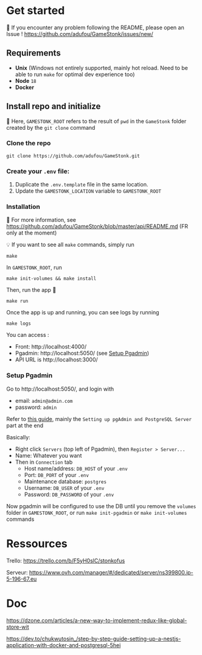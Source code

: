 # Get started

🙏 If you encounter any problem following the README, please open an Issue !
https://github.com/adufou/GameStonk/issues/new/

## Requirements

- **Unix** (Windows not entirely supported, mainly hot reload. Need to be able to run `make` for optimal dev experience too)
- **Node** `18`
- **Docker**

## Install repo and initialize

📣 Here, `GAMESTONK_ROOT` refers to the result of `pwd` in the `GameStonk` folder created by the `git clone` command

### Clone the repo
```
git clone https://github.com/adufou/GameStonk.git
```

### Create your `.env` file:
1. Duplicate the `.env.template` file in the same location.
2. Update the `GAMESTONK_LOCATION` variable to `GAMESTONK_ROOT`

### Installation
📑 For more information, see https://github.com/adufou/GameStonk/blob/master/api/README.md (FR only at the moment)

💡 If you want to see all `make` commands, simply run
```
make
```

In `GAMESTONK_ROOT`, run
```
make init-volumes && make install
```

Then, run the app 🚀

```
make run
```

Once the app is up and running, you can see logs by running
```
make logs
```

You can access : 
- Front: http://localhost:4000/
- Pgadmin: http://localhost:5050/ (see [Setup Pgadmin](https://github.com/adufou/GameStonk#setup-pgadmin))
- API URL is http://localhost:3000/

### Setup Pgadmin
Go to http://localhost:5050/, and login with
- email: `admin@admin.com`
- password: `admin`

Refer to [this guide](https://dev.to/chukwutosin_/step-by-step-guide-setting-up-a-nestjs-application-with-docker-and-postgresql-5hei), mainly the `Setting up pgAdmin and PostgreSQL Server` part at the end

Basically:
- Right click `Servers` (top left of Pgadmin), then `Register > Server...`
- Name: Whatever you want
- Then in `Connection` tab
  - Host name/address: `DB_HOST` of your `.env`
  - Port: `DB_PORT` of your `.env`
  - Maintenance database: `postgres`
  - Username: `DB_USER` of your `.env`
  - Password: `DB_PASSWORD` of your `.env`

Now pgadmin will be configured to use the DB until you remove the `volumes` folder in `GAMESTONK_ROOT`, or run `make init-pgadmin` or `make init-volumes` commands

# Ressources

Trello: https://trello.com/b/F5yH0slC/stonkofus

Serveur: https://www.ovh.com/manager/#/dedicated/server/ns399800.ip-5-196-67.eu

# Doc

https://dzone.com/articles/a-new-way-to-implement-redux-like-global-store-wit

https://dev.to/chukwutosin_/step-by-step-guide-setting-up-a-nestjs-application-with-docker-and-postgresql-5hei
